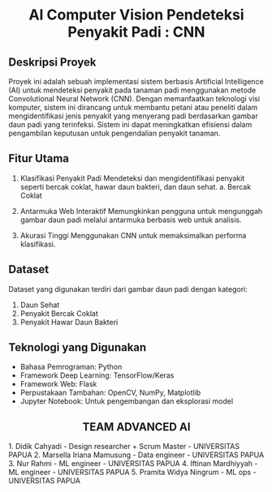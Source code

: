 <h1 align="center"> AI Computer Vision Pendeteksi Penyakit Padi : CNN </h1>

## Deskripsi Proyek
Proyek ini adalah sebuah implementasi sistem berbasis Artificial Intelligence (AI) untuk mendeteksi penyakit pada tanaman padi menggunakan metode Convolutional Neural Network (CNN). Dengan memanfaatkan teknologi visi komputer, sistem ini dirancang untuk membantu petani atau peneliti dalam mengidentifikasi jenis penyakit yang menyerang padi berdasarkan gambar daun padi yang terinfeksi. Sistem ini dapat meningkatkan efisiensi dalam pengambilan keputusan untuk pengendalian penyakit tanaman.

## Fitur Utama
1. Klasifikasi Penyakit Padi
Mendeteksi dan mengidentifikasi penyakit seperti bercak coklat, hawar daun bakteri, dan daun sehat.
 a. Bercak Coklat

2. Antarmuka Web Interaktif
Memungkinkan pengguna untuk mengunggah gambar daun padi melalui antarmuka berbasis web untuk analisis.

3. Akurasi Tinggi
Menggunakan CNN untuk memaksimalkan performa klasifikasi.


## Dataset
Dataset yang digunakan terdiri dari gambar daun padi dengan kategori:
1. Daun Sehat
2. Penyakit Bercak Coklat
3. Penyakit Hawar Daun Bakteri

## Teknologi yang Digunakan
- Bahasa Pemrograman: Python
- Framework Deep Learning: TensorFlow/Keras
- Framework Web: Flask
- Perpustakaan Tambahan: OpenCV, NumPy, Matplotlib
- Jupyter Notebook: Untuk pengembangan dan eksplorasi model


<h2 align="center"> TEAM ADVANCED AI </h2>
 1. Didik Cahyadi -  Design researcher + Scrum Master - UNIVERSITAS PAPUA
 2. Marsella Iriana Mamusung - Data engineer - UNIVERSITAS PAPUA
 3. Nur Rahmi - ML engineer - UNIVERSITAS PAPUA
 4. Iftinan Mardhiyyah - ML engineer - UNIVERSITAS PAPUA
 5. Pramita Widya Ningrum - ML ops - UNIVERSITAS PAPUA
